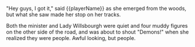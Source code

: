 "Hey guys, I got it," said {{playerName}} as she emerged from the woods, but what she saw made her stop on her tracks.

Both the minister and Lady Willsbourgh were quiet and four muddy figures on the other side of the road, and was about to shout "Demons!" when she realized they were people. Awful looking, but people.
